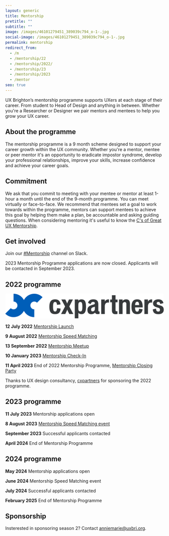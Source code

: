 ```yaml
---
layout: generic
title: Mentorship
pretitle: ""
subtitle: ""
image: /images/46101279451_389039c794_o-1-.jpg
social-image: /images/46101279451_389039c794_o-1-.jpg
permalink: mentorship
redirect_from:
  - /m
  - /mentorship/22
  - /mentorship/2022/
  - /mentorship/23
  - /mentorship/2023
  - /mentor
seo: true
---
```

U﻿X Brighton’s mentorship programme supports UXers at each stage of their career. From student to Head of Design and anything in between. Whether you're a Researcher or Designer we pair mentors and mentees to help you grow your UX career. 

## A﻿bout the programme

T﻿he mentorship programme is a 9 month scheme designed to support your career growth within the UX community. Whether you're a mentor, mentee or peer mentor it's an opportunity to eradicate impostor syndrome, develop your professional relationships, improve your skills, increase confidence and achieve your career goals. 

## C﻿ommitment

We ask that you commit to meeting with your mentee or mentor at least 1-hour a month until the end of the 9-month programme. You can meet virtually or face-to-face. We recommend that mentees set a goal to work towards within the programme, mentors can support mentees to achieve this goal by helping them make a plan, be accountable and asking guiding questions. When considering mentoring it's useful to know the [C's of Great UX Mentorship](https://youtu.be/0tZomurxE0w).

## Get involved

Join our [\#Mentorship](https://uxbri.slack.com/channels/mentorship) channel on Slack. 

[](https://forms.gle/NWLMMwq4BH2XvWvg9)2023 Mentorship Programme applications are now closed. Applicants will be contacted in September 2023. 

## 2022 programme

<img src="/images/cxpartners-logo-blue-black.png" alt="cxpartners logo" class="image-align-right"/>

**12 July 2022** [Mentorship Launch](https://uxbri.org/mentorship-launch-22/) 

**9 August 2022** [Mentorship Speed Matching](https://uxbri.org/speed-matching/)

**13 September 2022** [Mentorship Meetup](https://uxbri.org/mentorship-meet-up/) 

**10 January 2023** [Mentorship Check-In](https://uxbri.org/mentorship-check-in) 

**11 April 2023** End of 2022 Mentorship Programme, [Mentorship Closing Party](https://uxbri.org/mentorship-closing-party) 

Thanks to U﻿X design consultancy, [cxpartners](https://www.cxpartners.co.uk/) for sponsoring the 2022 programme. 

## 2023 programme

**11 July 2023** Mentorship applications o﻿pen

**8 August 2023** [M﻿entorship Speed Matching event](https://uxbri.org/mentorship-speed-matching/)

**September 2023** S﻿uccessful applicants contacted

**April 2024** End of Mentorship Programme 

## 2024 programme

**May 2024** Mentorship applications o﻿pen

**June 2024** M﻿entorship Speed Matching event

**July 2024** S﻿uccessful applicants contacted

**February 2025** End of Mentorship Programme 



## S﻿ponsorship

Insterested in sponsoring season 2? Contact [anniemarie@uxbri.org](anniemarie@uxbri.org).